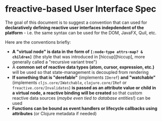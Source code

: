 # freactive-based User Interface Spec

The goal of this document is to suggest a convention that can used for **declaratively defining reactive user interfaces indepdendent of the platform** - i.e. the same syntax can be used for the DOM, JavaFX, Quil, etc.

Here are the conventions briefly:
* **A "virtual node" is data in the form of `[:node-type attrs-map? & children]`** (the style that was introduced in [hiccup][hiccup], more generally called a "recursive variant tree")
* A **common set of reactive data types (atom, cursor, expression, etc.)** will be used so that state-management is decoupled from rendering
* **If something that is "derefable"** (implements `IDeref`) **and "watchable"** (implements `cljs.core/IWatchable`, `clojure.core/IRef` or `freactive.core/Invalidates`) **is passed as an attribute value or child in a virtual node, a reactive binding will be created** so that custom reactive data sources (*maybe even tied to database entities!*) can be used
* **Functions can be bound as event handlers or lifecycle callbacks using attributes** (or Clojure metadata if needed)
